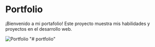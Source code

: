 # Portfolio

¡Bienvenido a mi portafolio! Este proyecto muestra mis habilidades y proyectos en el desarrollo web.

![Portfolio](https://github.com/user-attachments/assets/a36bbbc1-83ac-4176-9552-367c5753815c)
"# portfolio" 
